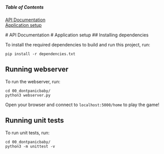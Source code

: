 ##### Table of Contents  
[API Documentation](#docs)  
[Application setup](#setup)  


<a name="docs"/>
# API Documentation


<a name="docs"/>
# Application setup
## Installing dependencies

To install the required dependencies to build and run this project, run:

```
pip install -r dependencies.txt
```

## Running webserver

To run the webserver, run:

```
cd 00_dontpanicbaby/
python3 webserver.py
```

Open your browser and connect to `localhost:5000/home` to play the game!

## Running unit tests

To run unit tests, run:

```
cd 00_dontpanicbaby/
python3 -m unittest -v
```
